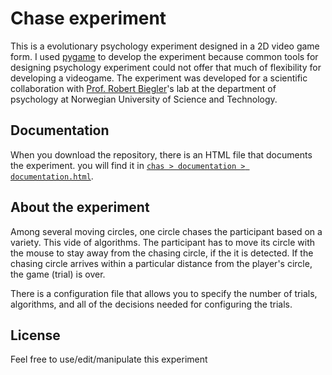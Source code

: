 # Chase experiment

This is a evolutionary psychology experiment designed in a 2D video game form. I used [pygame](https://www.pygame.org/) to develop the experiment because common tools for designing psychology experiment could not offer that much of flexibility for developing a videogame. The experiment was developed for a scientific collaboration with [Prof. Robert Biegler](https://www.ntnu.edu/employees/robert.biegler)'s lab at the department of psychology at Norwegian University of Science and Technology. 

## Documentation

When you download the repository, there is an HTML file that documents the experiment. you will find it in [`chas > documentation > documentation.html`](https://github.com/haghish/Chase/blob/master/Chase/Documentation/documentation.html). 

## About the experiment 
Among several moving circles, one circle chases the participant based on a variety. This vide of algorithms. The participant has to move its circle with the mouse to stay away from the chasing circle, if the it is detected. If the chasing circle arrives within a particular distance from the player's circle, the game (trial) is over. 

There is a configuration file that allows you to specify the number of trials, algorithms, and all of the decisions needed for configuring the trials. 

## License 

Feel free to use/edit/manipulate this experiment

 
